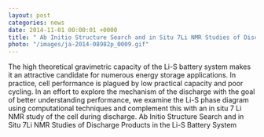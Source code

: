 ```yaml
---
layout: post
categories: news
date: 2014-11-01 00:00:01 +0000
title: " Ab Initio Structure Search and in Situ 7Li NMR Studies of Discharge Products in the Li-S Battery System - New Paper "
photo: "/images/ja-2014-08982p_0009.gif"
---
```


 The high theoretical gravimetric capacity of the Li-S battery system makes it an attractive candidate for numerous energy storage applications. In practice, cell performance is plagued by low practical capacity and poor cycling. In an effort to explore the mechanism of the discharge with the goal of better understanding performance, we examine the Li-S phase diagram using computational techniques and complement this with an in situ 7 Li NMR study of the cell during discharge. Ab Initio Structure Search and in Situ 7Li NMR Studies of Discharge Products in the Li-S Battery System  
